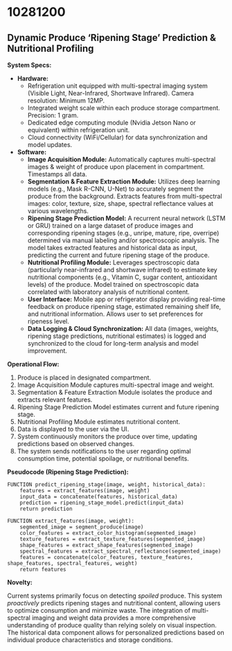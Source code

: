 # 10281200

## Dynamic Produce ‘Ripening Stage’ Prediction & Nutritional Profiling

**System Specs:**

*   **Hardware:**
    *   Refrigeration unit equipped with multi-spectral imaging system (Visible Light, Near-Infrared, Shortwave Infrared).  Camera resolution: Minimum 12MP.
    *   Integrated weight scale within each produce storage compartment.  Precision: 1 gram.
    *   Dedicated edge computing module (Nvidia Jetson Nano or equivalent) within refrigeration unit.
    *   Cloud connectivity (WiFi/Cellular) for data synchronization and model updates.
*   **Software:**
    *   **Image Acquisition Module:**  Automatically captures multi-spectral images & weight of produce upon placement in compartment. Timestamps all data.
    *   **Segmentation & Feature Extraction Module:**  Utilizes deep learning models (e.g., Mask R-CNN, U-Net) to accurately segment the produce from the background. Extracts features from multi-spectral images: color, texture, size, shape, spectral reflectance values at various wavelengths.
    *   **Ripening Stage Prediction Model:** A recurrent neural network (LSTM or GRU) trained on a large dataset of produce images and corresponding ripening stages (e.g., unripe, mature, ripe, overripe) determined via manual labeling and/or spectroscopic analysis. The model takes extracted features and historical data as input, predicting the current and future ripening stage of the produce.
    *   **Nutritional Profiling Module:** Leverages spectroscopic data (particularly near-infrared and shortwave infrared) to estimate key nutritional components (e.g., Vitamin C, sugar content, antioxidant levels) of the produce.  Model trained on spectroscopic data correlated with laboratory analysis of nutritional content.
    *   **User Interface:**  Mobile app or refrigerator display providing real-time feedback on produce ripening stage, estimated remaining shelf life, and nutritional information.  Allows user to set preferences for ripeness level.
    *   **Data Logging & Cloud Synchronization:** All data (images, weights, ripening stage predictions, nutritional estimates) is logged and synchronized to the cloud for long-term analysis and model improvement.

**Operational Flow:**

1.  Produce is placed in designated compartment.
2.  Image Acquisition Module captures multi-spectral image and weight.
3.  Segmentation & Feature Extraction Module isolates the produce and extracts relevant features.
4.  Ripening Stage Prediction Model estimates current and future ripening stage.
5.  Nutritional Profiling Module estimates nutritional content.
6.  Data is displayed to the user via the UI.
7.  System continuously monitors the produce over time, updating predictions based on observed changes.
8.  The system sends notifications to the user regarding optimal consumption time, potential spoilage, or nutritional benefits.

**Pseudocode (Ripening Stage Prediction):**

```
FUNCTION predict_ripening_stage(image, weight, historical_data):
    features = extract_features(image, weight)
    input_data = concatenate(features, historical_data)
    prediction = ripening_stage_model.predict(input_data)
    return prediction

FUNCTION extract_features(image, weight):
    segmented_image = segment_produce(image)
    color_features = extract_color_histogram(segmented_image)
    texture_features = extract_texture_features(segmented_image)
    shape_features = extract_shape_features(segmented_image)
    spectral_features = extract_spectral_reflectance(segmented_image)
    features = concatenate(color_features, texture_features, shape_features, spectral_features, weight)
    return features
```

**Novelty:**

Current systems primarily focus on detecting *spoiled* produce. This system *proactively* predicts ripening stages and nutritional content, allowing users to optimize consumption and minimize waste. The integration of multi-spectral imaging and weight data provides a more comprehensive understanding of produce quality than relying solely on visual inspection. The historical data component allows for personalized predictions based on individual produce characteristics and storage conditions.